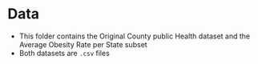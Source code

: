 # **Data**
- This folder contains the Original County public Health dataset and the Average Obesity Rate per State subset
- Both datasets are `.csv` files

